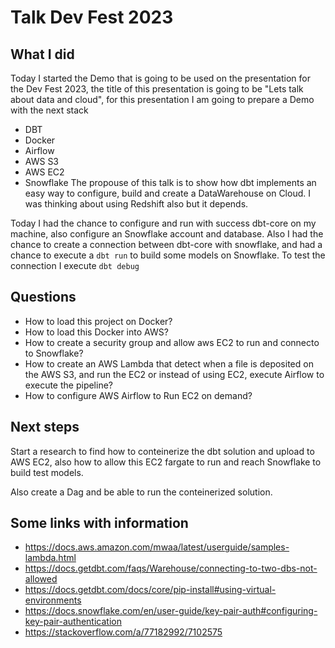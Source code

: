 # Talk Dev Fest 2023

## What I did
Today I started the Demo that is going to be used on the presentation for the Dev Fest 2023, the title of this presentation is going to be "Lets talk about data and cloud", for this presentation I am going to prepare a Demo with the next stack 
* DBT
* Docker
* Airflow
* AWS S3
* AWS EC2
* Snowflake
The propouse of this talk is to show how dbt implements an easy way to configure, build and create a DataWarehouse on Cloud. I was thinking about using Redshift also but it depends.

Today I had the chance to configure and run with success dbt-core on my machine, also configure an Snowflake account and database.
Also I had the chance to create a connection between dbt-core with snowflake, and had a chance to execute a `dbt run` to build some models on Snowflake. To test the connection I execute `dbt debug`

## Questions 
* How to load this project on Docker?
* How to load this Docker into AWS?
* How to create a security group and allow aws EC2 to run and connecto to Snowflake?
* How to create an AWS Lambda that detect when a file is deposited on the AWS S3, and run the EC2 or instead of using EC2, execute Airflow to execute the pipeline?
* How to configure AWS Airflow to Run EC2 on demand?

## Next steps
Start a research to find how to conteinerize the dbt solution and upload to AWS EC2, also how to allow this EC2 fargate to run and reach Snowflake to build test models.

Also create a Dag and be able to run the conteinerized solution.

## Some links with information
* https://docs.aws.amazon.com/mwaa/latest/userguide/samples-lambda.html
* https://docs.getdbt.com/faqs/Warehouse/connecting-to-two-dbs-not-allowed
* https://docs.getdbt.com/docs/core/pip-install#using-virtual-environments
* https://docs.snowflake.com/en/user-guide/key-pair-auth#configuring-key-pair-authentication
* https://stackoverflow.com/a/77182992/7102575